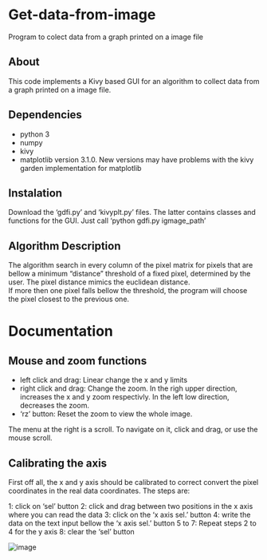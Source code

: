 # Get-data-from-image
Program to colect data from a graph printed on a image file

## About

This code implements a Kivy based GUI for an algorithm to collect data from a graph printed on a image file.

## Dependencies
- python 3
- numpy
- kivy
- matplotlib version 3.1.0. New versions may have problems with the kivy garden implementation for matplotlib

## Instalation

Download the ‘gdfi.py’ and ‘kivyplt.py’ files. The latter contains classes and functions for the GUI.
Just call ‘python gdfi.py igmage_path’

## Algorithm Description

The algorithm search in every column of the pixel matrix for pixels that are bellow a minimum “distance” threshold of a fixed pixel, determined by the user. The pixel distance mimics the euclidean distance.  
If more then one pixel falls bellow the threshold, the program will choose the pixel closest to the previous one.

# Documentation

## Mouse and zoom functions

- left click and drag: Linear change the x and y limits
- right click and drag: Change the zoom. In the righ upper direction, increases the x and y zoom respectivly. In the left low direction, decreases the zoom.
- ‘rz’ button: Reset the zoom to view the whole image.

The menu at the right is a scroll. To navigate on it, click and drag, or use the mouse scroll.

## Calibrating the axis

First off all, the x and y axis should be calibrated to correct convert the pixel coordinates in the real data coordinates. The steps are:

1: click on ‘sel’ button
2: click and drag between two positions in the x axis where you can read the data
3: click on the ‘x axis sel.’ button
4: write the data on the text input bellow the ‘x axis sel.’ button
5 to 7: Repeat steps 2 to 4 for the y axis
8: clear the ‘sel’ button

![image](https://user-images.githubusercontent.com/78453361/118064260-0b77a980-b371-11eb-8aaf-4169a6930136.png)

